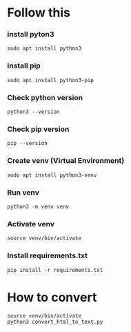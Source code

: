 # Follow this
### install pyton3
`sudo apt install python3`
### install pip
`sudo apt install python3-pip`
### Check python version
`python3 --version`
### Check pip version
`pip --version`
### Create venv (Virtual Environment)
`sudo apt install python3-venv`
### Run venv
`python3 -m venv venv`
### Activate venv
`source venv/bin/activate`
### Install requirements.txt
`pip install -r requirements.txt`

# How to convert
```
source venv/bin/activate
python3 convert_html_to_text.py
```

